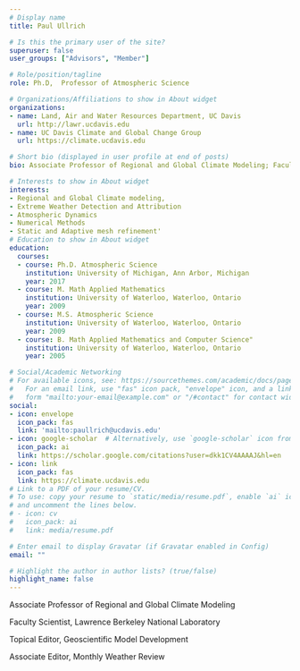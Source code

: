 ```yaml
---
# Display name
title: Paul Ullrich

# Is this the primary user of the site?
superuser: false
user_groups: ["Advisors", "Member"]

# Role/position/tagline
role: Ph.D,  Professor of Atmospheric Science

# Organizations/Affiliations to show in About widget
organizations:
- name: Land, Air and Water Resources Department, UC Davis
  url: http://lawr.ucdavis.edu
- name: UC Davis Climate and Global Change Group
  url: https://climate.ucdavis.edu

# Short bio (displayed in user profile at end of posts)
bio: Associate Professor of Regional and Global Climate Modeling; Faculty Scientist, Lawrence Berkeley National Laboratory; Topical Editor, Geoscientific Model Development; Associate Editor, Monthly Weather Review

# Interests to show in About widget
interests:
- Regional and Global Climate modeling,
- Extreme Weather Detection and Attribution
- Atmospheric Dynamics
- Numerical Methods
- Static and Adaptive mesh refinement'
# Education to show in About widget
education:
  courses:
  - course: Ph.D. Atmospheric Science
    institution: University of Michigan, Ann Arbor, Michigan
    year: 2017
  - course: M. Math Applied Mathematics
    institution: University of Waterloo, Waterloo, Ontario
    year: 2009
  - course: M.S. Atmospheric Science
    institution: University of Waterloo, Waterloo, Ontario
    year: 2009
  - course: B. Math Applied Mathematics and Computer Science"
    institution: University of Waterloo, Waterloo, Ontario
    year: 2005

# Social/Academic Networking
# For available icons, see: https://sourcethemes.com/academic/docs/page-builder/#icons
#   For an email link, use "fas" icon pack, "envelope" icon, and a link in the
#   form "mailto:your-email@example.com" or "/#contact" for contact widget.
social:
- icon: envelope
  icon_pack: fas
  link: 'mailto:paullrich@ucdavis.edu'
- icon: google-scholar  # Alternatively, use `google-scholar` icon from `ai` icon pack
  icon_pack: ai
  link: https://scholar.google.com/citations?user=dkk1CV4AAAAJ&hl=en
- icon: link
  icon_pack: fas
  link: https://climate.ucdavis.edu
# Link to a PDF of your resume/CV.
# To use: copy your resume to `static/media/resume.pdf`, enable `ai` icons in `params.toml`,
# and uncomment the lines below.
# - icon: cv
#   icon_pack: ai
#   link: media/resume.pdf

# Enter email to display Gravatar (if Gravatar enabled in Config)
email: ""

# Highlight the author in author lists? (true/false)
highlight_name: false
---
```


Associate Professor of Regional and Global Climate Modeling

Faculty Scientist, Lawrence Berkeley National Laboratory

Topical Editor, Geoscientific Model Development

Associate Editor, Monthly Weather Review
